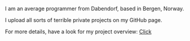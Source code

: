 I am an average programmer from Dabendorf, based in Bergen, Norway.

I upload all sorts of terrible private projects on my GitHub page.

For more details, have a look for my project overview: [Click](https://dorpapst.de)



